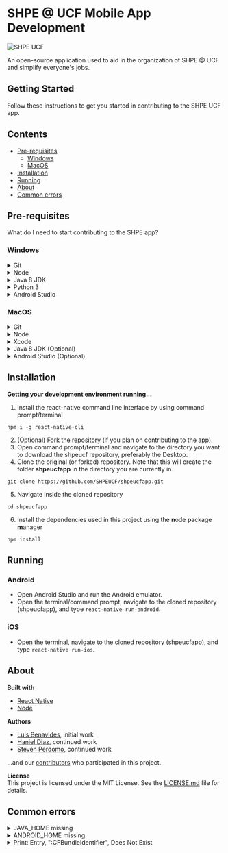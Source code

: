 # SHPE @ UCF Mobile App Development
![SHPE UCF](https://www.shpeucf.com/wp-content/uploads/2019/09/shpe-banner-white-background.png)

An open-source application used to aid in the organization of SHPE @ UCF and simplify everyone's jobs.

## Getting Started
Follow these instructions to get you started in contributing to the SHPE UCF app.

## Contents
* [Pre-requisites](#pre-requisites)
	* [Windows](#windows)
	* [MacOS](#macos)
* [Installation](#installation)
* [Running](#running)
* [About](#about)
* [Common errors](#common-errors)

## Pre-requisites
What do I need to start contributing to the SHPE app?

### Windows
<details>
	<summary>Git</summary>

For version control; this is how we manage all the files on our app and how you are able to read this now on GitHub. You can download the latest version (2.25.0 as of February 2020) [here](https://git-scm.com/).
</details>
<details>
	<summary>Node</summary>
	
The runtime we use to build the app. Download the latest stable version (12.15.0 as of February 2020) [here](https://nodejs.org/en/).
</details>
<details>
	<summary>Java 8 JDK</summary>
	
Used to build and emulate the app on Android Studio.
* To check your version open command prompt (*not* WSL) and run `java -version`, making sure that it is Java 8. If you don't have this version, you can download it [here](https://www.oracle.com/technetwork/java/javase/downloads/jdk8-downloads-2133151.html).
* You will need to add **JAVA_HOME** as an environment variable, to tell Windows which version of Java you want to use. For a guide on how to do that, go [here](https://www.architectryan.com/2018/03/17/add-to-the-path-on-windows-10/).
</details>
<details>
	<summary>Python 3</summary>

Since the building system for React Native uses Python, you will need to install it. Go [here](https://www.python.org/downloads/windows/) and download the latest version (3.8.1 as of February 2020).
</details>
<details>
	<summary>Android Studio</summary>

To build and test the app you can:
1. [Run on a physical *Android* device](https://facebook.github.io/react-native/docs/running-on-device)
2. Run on the Android Studio.  
	a. [Download](https://developer.android.com/studio) Android Studio.
	b. Download the AVD (Android Virtual Device) inside Android Studio. Go [here](https://developer.android.com/studio/run/managing-avds) for an in-depth guide.
</details>

### MacOS
<details>
	<summary>Git</summary>

For version control; this is how we manage all the files on our app and how you are able to read this now on GitHub. You can download the latest version (2.25.0 as of February 2020) [here](https://git-scm.com/).
</details>
<details>
	<summary>Node</summary>
	
The runtime we use to build the app.
* Download HomeBrew [here](https://brew.sh/).
* On your terminal, write `brew install node@10`.
</details>
<details>
	<summary>Xcode</summary>

* You can only download this through the App Store, version 9.1+.
* If you want to use a physical device follow [this](https://facebook.github.io/react-native/docs/running-on-device)
* Make sure you are signed in to your apple account and that your account is a [developer account](https://9to5mac.com/2016/03/27/how-to-create-free-apple-developer-account-sideload-apps/)!
</details>
<details>
	<summary>Java 8 JDK (Optional)</summary>
	
Used to build and emulate the app on Android Studio, if you don't want to use XCode (or you want to use both).
* To check your version open terminal and run `java -version`, making sure that it is Java 8. If you don't have this version, you can download it [here](https://www.oracle.com/technetwork/java/javase/downloads/jdk8-downloads-2133151.html).
* You will need to add **JAVA_HOME**. For a guide on how to do that, go [here](https://dalanzg.github.io/tips-tutorials/posts/2016/03/21/how-to-set-java_home-on-mac-os-x/)
</details>
<details>
	<summary>Android Studio (Optional)</summary>

To build and test the app you can:
1. Run on a physical *Android* device](https://facebook.github.io/react-native/docs/running-on-device)
2. Run on the Android Studio.
	a. [Download](https://developer.android.com/studio) Android Studio.
	b. Download the Android Virtual Device (AVD) inside Android Studio. Go [here](https://developer.android.com/studio/run/managing-avds) for an in-depth guide.
</details>

## Installation
**Getting your development environment running...**
1. Install the react-native command line interface by using command prompt/terminal
```
npm i -g react-native-cli
```
2.  (Optional) [Fork the repository](https://help.github.com/en/github/getting-started-with-github/fork-a-repo) (if you plan on contributing to the app).
3. Open command prompt/terminal and navigate to the directory you want to download the shpeucf repository, preferably the Desktop.
4. Clone the original (or forked) repository. Note that this will create the folder **shpeucfapp** in the directory you are currently in.
```
git clone https://github.com/SHPEUCF/shpeucfapp.git
```
5. Navigate inside the cloned repository
```
cd shpeucfapp
```
6. Install the dependencies used in this project using the **n**ode **p**ackage **m**anager
```
npm install
```

## Running
### Android
* Open Android Studio and run the Android emulator.
* Open the terminal/command prompt, navigate to the cloned repository (shpeucfapp), and type `react-native run-android`.
### iOS
* Open the terminal, navigate to the cloned repository (shpeucfapp), and type `react-native run-ios`.

## About
**Built with**
* [React Native](https://facebook.github.io/react-native/)
* [Node](https://nodejs.org/en/)

**Authors**
* [Luis Benavides](https://github.com/luisbenan), initial work
* [Haniel Diaz](https://github.com/HanielDiaz), continued work
* [Steven Perdomo](https://github.com/esteban737), continued work

...and our [contributors](https://github.com/SHPEUCF/shpeucfapp/graphs/contributors) who participated in this project.

**License**  
This project is licensed under the MIT License. See the [LICENSE.md](LICENSE.md) file for details.

## Common errors
<details>
	<summary>JAVA_HOME missing</summary>

* [MacOS](https://dalanzg.github.io/tips-tutorials/posts/2016/03/21/how-to-set-java_home-on-mac-os-x/)
* [Windows](https://docs.oracle.com/cd/E19182-01/820-7851/inst_cli_jdk_javahome_t/)
</details>
<details>
	<summary>ANDROID_HOME missing</summary>

* [MacOS(user2993582)](https://stackoverflow.com/questions/19986214/setting-android-home-enviromental-variable-on-mac-os-x)
* [Windows(Hoque MD Zahidul)](https://stackoverflow.com/questions/27620262/sdk-location-not-found-define-location-with-sdk-dir-in-the-local-properties-fil)
</details>
<details>
	<summary>Print: Entry, ":CFBundleIdentifier", Does Not Exist</summary>

1. Open the project on Xcode; that is, open "shpeucfapp/ios/shpeucfapp.xcodeproj".
2. In Xcode, File ->Workspace setting
3. Change Build System to Legacy Build System and click "OK".
4. Follow these instructions:

<p align="center">
  <img height="450" src="https://user-images.githubusercontent.com/2400215/45737941-92981200-bc08-11e8-80fc-978147db7a9a.png">
</p>

5. In Xcode, Product -> Clean
6. In Xcode, Click on the project folder on the left side-bar.

<p align="center">
  <img height="450" src="https://i.imgur.com/t8v9oQy.png">
</p>

7. Make sure there are no errors by selecting a team and changing the bundle identifier, if it's giving you an error.
8. Close Xcode and try running the simulator by typing `react-native run-ios` on your terminal (while inside the project folder).
9. If step 6 doesn't work then try running `react-native run-ios` at least 2 more times.
</details>
